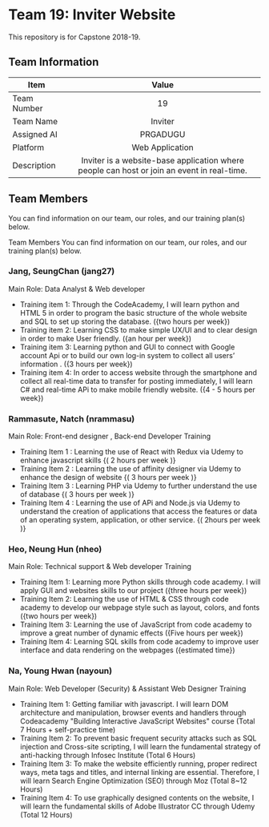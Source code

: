 # Team 19: Inviter Website 
This repository is for Capstone 2018-19.


## Team Information

| Item        | Value           |
| ------------- |:-------------:|
| Team Number | 19 |
| Team Name | Inviter |
| Assigned AI | PRGADUGU |
| Platform | Web Application |
| Description | Inviter is a website-base application where people can host or join an event in real-time.  |

## Team Members
You can find information on our team, our roles, and our training plan(s) below.



 
 
Team Members
You can find information on our team, our roles, and our training plan(s) below.

<h3>Jang, SeungChan (jang27)</h3>
Main Role: Data Analyst & Web developer

<ul>
<li>Training item 1: Through the CodeAcademy, I will learn python and HTML 5 in order to program the basic structure of the whole website and SQL to set up storing the database. ({two hours per week})</li>
<li>Training item 2: Learning CSS to make simple UX/UI and to clear design in order to make User friendly. ({an hour per week})</li>
<li>Training item 3: Learning python and GUI to connect with Google account Api or to build our own log-in system to collect all users’ information .  ({3 hours per week})</li>
<li>Training item 4: In order to access website through the smartphone and collect all real-time data to transfer for posting immediately, I will learn C# and real-time APi to make mobile friendly website. ({4 - 5 hours per week})</li>

</ul>

<h3>Rammasute, Natch (nrammasu)</h3>
Main Role: Front-end designer , Back-end Developer 
Training
<ul>
<li>Training Item 1 : Learning the use of React with Redux via Udemy to enhance javascript skills {( 2 hours per week )} </li>
<li>Training Item 2 : Learning the use of affinity designer via Udemy to enhance the design of website {( 3 hours per week )}</li>
<li>Training Item 3 : Learning PHP via Udemy to further understand the use of database  {( 3 hours per week )}</li>
<li>Training Item 4 : Learning the use of APi and Node.js via Udemy to understand the creation of applications that access the features or data of an operating system, application, or other service. {( 2hours per week )}</li>
</ul>

<h3>Heo, Neung Hun (nheo)</h3>
Main Role: Technical support & Web developer 
Training
<ul>
<li>Training Item 1: Learning more Python skills through code academy. I will apply GUI and websites skills to our project  ({three hours per week}) </li>
<li>Training Item 2: Learning the use of HTML & CSS through code academy to develop our webpage style such as layout, colors, and fonts ({two hours per week})</li>
<li>Training Item 3: Learning the use of JavaScript from code academy to improve a great number of dynamic effects  ({Five hours per week})</li>
<li>Training Item 4: Learning SQL skills from code academy to improve user interface and data rendering on the webpages ({estimated time})</li>
</ul>

<h3>Na, Young Hwan (nayoun)</h3>
Main Role: Web Developer (Security) & Assistant Web Designer
Training
<ul>
<li>Training Item 1: Getting familiar with javascript. I will learn DOM architecture and manipulation, browser events and handlers through Codeacademy "Building Interactive JavaScript Websites" course (Total 7 Hours + self-practice time)  </li>
<li>Training Item 2: To prevent basic frequent security attacks such as SQL injection and Cross-site scripting, I will learn the fundamental strategy of anti-hacking through Infosec Institute (Total 6 Hours)</li>
<li>Training Item 3: To make the website efficiently running,  proper redirect ways, meta tags and titles, and internal linking are essential. Therefore, I will learn Search Engine Optimization (SEO) through Moz (Total 8~12 Hours)</li>
<li>Training Item 4: To use graphically designed contents on the website, I will learn the fundamental skills of Adobe Illustrator CC through Udemy (Total 12 Hours)</li>
</ul>

